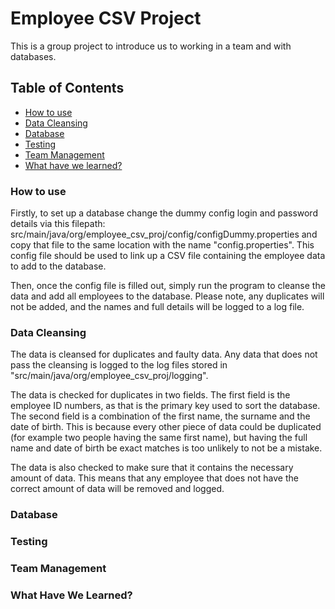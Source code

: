 # Employee CSV Project
This is a group project to introduce us to working in a team and with databases.

## Table of Contents
* [How to use](#how-to-use)
* [Data Cleansing](#data-cleansing)
* [Database](#database)
* [Testing](#testing)
* [Team Management](#team-management)
* [What have we learned?](#what-have-we-learned)

### How to use
Firstly, to set up a database change the dummy config login and password details via this filepath:
src/main/java/org/employee_csv_proj/config/configDummy.properties
and copy that file to the same location with the name "config.properties". This config file should be used to link up a
CSV file containing the employee data to add to the database.

Then, once the config file is filled out, simply run the program to cleanse the data and add all employees to the
database. Please note, any duplicates will not be added, and the names and full details will be logged to a log file.

### Data Cleansing
The data is cleansed for duplicates and faulty data. Any data that does not pass the cleansing is logged to the log
files stored in "src/main/java/org/employee_csv_proj/logging".

The data is checked for duplicates in two fields. The first field is the employee ID numbers, as that is the primary
key used to sort the database. The second field is a combination of the first name, the surname and the date of birth.
This is because every other piece of data could be duplicated (for example two people having the same first name), but 
having the full name and date of birth be exact matches is too unlikely to not be a mistake.

The data is also checked to make sure that it contains the necessary amount of data. This means that any employee that
does not have the correct amount of data will be removed and logged.

### Database 


### Testing


### Team Management


### What Have We Learned?
